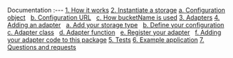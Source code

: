Documentation
:---
[1. How it works](README.md#how-it-works)
[2. Instantiate a storage](README.md#instantiate-a-storage)
[a. Configuration object](README.md#configuration-object)
&nbsp; [b. Configuration URL](README.md#configuration-url)
&nbsp; [c. How bucketName is used](README.md#how-bucketname-is-used)
[3. Adapters](README.md#adapters)
[4. Adding an adapter](README.md#adding-an-adapter)
&nbsp; [a. Add your storage type](README.md#add-your-storage-type)
&nbsp; [b. Define your configuration](README.md#define-your-configuration)
&nbsp; [c. Adapter class](README.md#adapter-class)
&nbsp; [d. Adapter function](README.md#adapter-function)
&nbsp; [e. Register your adapter](README.md#register-your-adapter)
&nbsp; [f. Adding your adapter code to this package](README.md#adding-your-adapter-code-to-this-package)
[5. Tests](README.md#tests)
[6. Example application](README.md#example-application)
[7. Questions and requests](README.md#questions-and-requests)
&nbsp;
&nbsp;